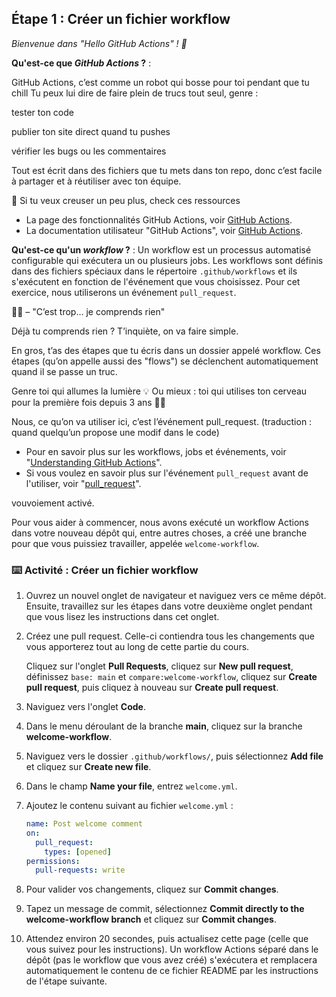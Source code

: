 ## Étape 1 : Créer un fichier workflow

_Bienvenue dans "Hello GitHub Actions" ! :wave:_





**Qu'est-ce que _GitHub Actions_ ?** : 


GitHub Actions, c’est comme un robot qui bosse pour toi pendant que tu chill 
Tu peux lui dire de faire plein de trucs tout seul, genre :

tester ton code 

publier ton site direct quand tu pushes 

vérifier les bugs ou les commentaires 

Tout est écrit dans des fichiers que tu mets dans ton repo, donc c’est facile à partager et à réutiliser avec ton équipe.

🧠 Si tu veux creuser un peu plus, check ces ressources 

- La page des fonctionnalités GitHub Actions, voir [GitHub Actions](https://github.com/features/actions).
- La documentation utilisateur "GitHub Actions", voir [GitHub Actions](https://docs.github.com/actions).

**Qu'est-ce qu'un _workflow_ ?** : Un workflow est un processus automatisé configurable qui exécutera un ou plusieurs jobs. Les workflows sont définis dans des fichiers spéciaux dans le répertoire `.github/workflows` et ils s'exécutent en fonction de l'événement que vous choisissez. Pour cet exercice, nous utiliserons un événement `pull_request`.


😵‍💫 – "C’est trop… je comprends rien"


Déjà tu comprends rien ?
T’inquiète, on va faire simple.

En gros, t’as des étapes que tu écris dans un dossier appelé workflow.
Ces étapes (qu’on appelle aussi des "flows") se déclenchent automatiquement quand il se passe un truc.

Genre toi qui allumes la lumière 💡
Ou mieux : toi qui utilises ton cerveau pour la première fois depuis 3 ans 🧠💥

Nous, ce qu’on va utiliser ici, c’est l’événement pull_request.
(traduction : quand quelqu’un propose une modif dans le code)


- Pour en savoir plus sur les workflows, jobs et événements, voir "[Understanding GitHub Actions](https://docs.github.com/en/actions/learn-github-actions/understanding-github-actions)".
- Si vous voulez en savoir plus sur l'événement `pull_request` avant de l'utiliser, voir "[pull_request](https://docs.github.com/en/developers/webhooks-and-events/webhooks/webhook-events-and-payloads#pull_request)".


vouvoiement activé.

Pour vous aider à commencer, nous avons exécuté un workflow Actions dans votre nouveau dépôt qui, entre autres choses, a créé une branche pour que vous puissiez travailler, appelée `welcome-workflow`.

### :keyboard: Activité : Créer un fichier workflow

1. Ouvrez un nouvel onglet de navigateur et naviguez vers ce même dépôt. Ensuite, travaillez sur les étapes dans votre deuxième onglet pendant que vous lisez les instructions dans cet onglet.
1. Créez une pull request. Celle-ci contiendra tous les changements que vous apporterez tout au long de cette partie du cours.

   Cliquez sur l'onglet **Pull Requests**, cliquez sur **New pull request**, définissez `base: main` et `compare:welcome-workflow`, cliquez sur **Create pull request**, puis cliquez à nouveau sur **Create pull request**.

1. Naviguez vers l'onglet **Code**.
1. Dans le menu déroulant de la branche **main**, cliquez sur la branche **welcome-workflow**.
1. Naviguez vers le dossier `.github/workflows/`, puis sélectionnez **Add file** et cliquez sur **Create new file**.
1. Dans le champ **Name your file**, entrez `welcome.yml`.
1. Ajoutez le contenu suivant au fichier `welcome.yml` :

   ```yaml copy
   name: Post welcome comment
   on:
     pull_request:
       types: [opened]
   permissions:
     pull-requests: write
   ```

1. Pour valider vos changements, cliquez sur **Commit changes**.
1. Tapez un message de commit, sélectionnez **Commit directly to the welcome-workflow branch** et cliquez sur **Commit changes**.
1. Attendez environ 20 secondes, puis actualisez cette page (celle que vous suivez pour les instructions). Un workflow Actions séparé dans le dépôt (pas le workflow que vous avez créé) s'exécutera et remplacera automatiquement le contenu de ce fichier README par les instructions de l'étape suivante.

